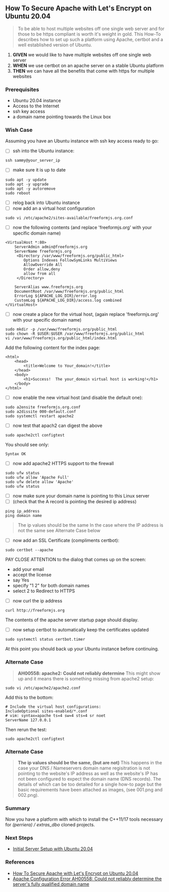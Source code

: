 ## How To Secure Apache with Let's Encrypt on Ubuntu 20.04
> To be able to host multiple websites off one single web server and for those to be https compliant is worth it's weight in gold. This How-To describes how to set up such a platform using Apache, certbot and a well established version of Ubuntu.

 1. **GIVEN** we would like to have multiple websites off one single web server
 2. **WHEN** we use certbot on an apache server on a stable Ubuntu platform
 3. **THEN** we can have all the benefits that come with https for multiple websites

### Prerequisites
 - Ubuntu 20.04 instance
 - Access to the Internet
 - ssh key access 
 - a domain name pointing towards the Linux box 

### Wish Case
Assuming you have an Ubuntu instance with ssh key access ready to go:
 - [ ] ssh into the Ubuntu instance:
```
ssh sammy@your_server_ip
```
 - [ ] make sure it is up to date
```
sudo apt -y update
sudo apt -y upgrade
sudo apt -y autoremove
sudo reboot
```
 - [ ] relog back into Ubuntu instance
 - [ ] now add an a virtual host configuration 
```
sudo vi /etc/apache2/sites-available/freeformjs.org.conf
```
 - [ ] now the following contents (and replace 'freeformjs.org' with your specific domain name)
```
<VirtualHost *:80>
    ServerAdmin admin@freeformjs.org
    ServerName freeformjs.org
     <Directory /var/www/freeformjs.org/public_html>
        Options Indexes FollowSymLinks MultiViews
        AllowOverride All
        Order allow,deny
        allow from all
     </Directory>

    ServerAlias www.freeformjs.org 
    DocumentRoot /var/www/freeformjs.org/public_html
    ErrorLog ${APACHE_LOG_DIR}/error.log
    CustomLog ${APACHE_LOG_DIR}/access.log combined
</VirtualHost>
```
 - [ ] now create a place for the virtual host, (again replace 'freeformjs.org' with your specific domain name)
```
sudo mkdir -p /var/www/freeformjs.org/public_html
sudo chown -R $USER:$USER /var/www/freeformjs.org/public_html
vi /var/www/freeformjs.org/public_html/index.html
```
Add the following content for the index page:
```
<html>
    <head>
        <title>Welcome to Your_domain!</title>
    </head>
    <body>
        <h1>Success!  The your_domain virtual host is working!</h1>
    </body>
</html>
```
 - [ ] now enable the new virtual host (and disable the default one):
```
sudo a2ensite freeformjs.org.conf
sudo a2dissite 000-default.conf
sudo systemctl restart apache2
```
 - [ ] now test that apach2 can digest the above
```
sudo apache2ctl configtest
```
You should see only:
```
Syntax OK
```
 - [ ] now add apache2 HTTPS support to the firewall
```
sudo ufw status
sudo ufw allow 'Apache Full'
sudo ufw delete allow 'Apache'
sudo ufw status
```
 - [ ] now make sure your domain name is pointing to this Linux server
 - [ ] (check that the A record is pointing the desired ip address)
```
ping ip_address
ping domain name
```
> The ip values should be the same
> In the case where the IP address is not the same see Alternate Case below
 - [ ] now add an SSL Certificate (compliments certbot):
```
sudo certbot --apache
```
PAY CLOSE ATTENTION to the dialog that comes up on the screen:

 - add your email
 - accept the license
 - say Yes
 - specify "1 2" for both domain names
 - select 2 to Redirect to HTTPS
 - [ ] now curl the ip address
```
curl http://freeformjs.org
```
The contents of the apache server startup page should display.
 - [ ] now setup certbot to automatically keep the certificates updated
```
sudo systemctl status certbot.timer
```

At this point you should back up your Ubuntu instance before continuing.

### Alternate Case
> **AH00558: apache2: Could not reliably determine**
> This might show up and it means there is something missing from apache2 setup:
```
sudo vi /etc/apache2/apache2.conf
```
Add this to the bottom:
```
# Include the virtual host configurations:
IncludeOptional sites-enabled/*.conf
# vim: syntax=apache ts=4 sw=4 sts=4 sr noet
ServerName 127.0.0.1
```
Then rerun the test:
```
sudo apache2ctl configtest
```
### Alternate Case
> **The ip values should be the same, (but are not)**
> This happens in the case your DNS / Nameservers domain name regisitration is not pointing to the website's IP address as well as the website's IP has not been configured to expect the domain name (DNS records). The details of which can be too detailed for a single how-to page but the basic requirements have been attached as images, (see 001.png and 002.png). 


### Summary 
Now you have a platform with which to install the C++11/17 tools necessary for *(perriera) /  extras_dbo* cloned projects.

### Next Steps
 - [Initial Server Setup with Ubuntu 20.04](https://www.digitalocean.com/community/tutorials/initial-server-setup-with-ubuntu-20-04)

  ### References
 - [How To Secure Apache with Let's Encrypt on Ubuntu 20.04](https://www.digitalocean.com/community/tutorials/how-to-secure-apache-with-let-s-encrypt-on-ubuntu-20-04)
 - [Apache Configuration Error AH00558: Could not reliably determine the server's fully qualified domain name](https://www.digitalocean.com/community/tutorials/apache-configuration-error-ah00558-could-not-reliably-determine-the-server-s-fully-qualified-domain-name)
